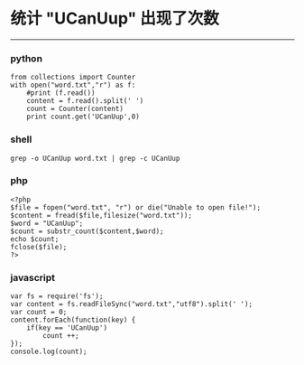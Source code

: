 # 统计 "UCanUup" 出现了次数
---

### python

```
from collections import Counter
with open("word.txt","r") as f:
	#print (f.read())
	content = f.read().split(' ')
	count = Counter(content)
	print count.get('UCanUup',0)
```


### shell

```
grep -o UCanUup word.txt | grep -c UCanUup
```

### php

```
<?php
$file = fopen("word.txt", "r") or die("Unable to open file!");
$content = fread($file,filesize("word.txt"));
$word = "UCanUup";
$count = substr_count($content,$word);
echo $count;
fclose($file);
?>
```

### javascript

```
var fs = require('fs');
var content = fs.readFileSync("word.txt","utf8").split(' ');
var count = 0;
content.forEach(function(key) {
	if(key == 'UCanUup')
		count ++;
});
console.log(count);

```